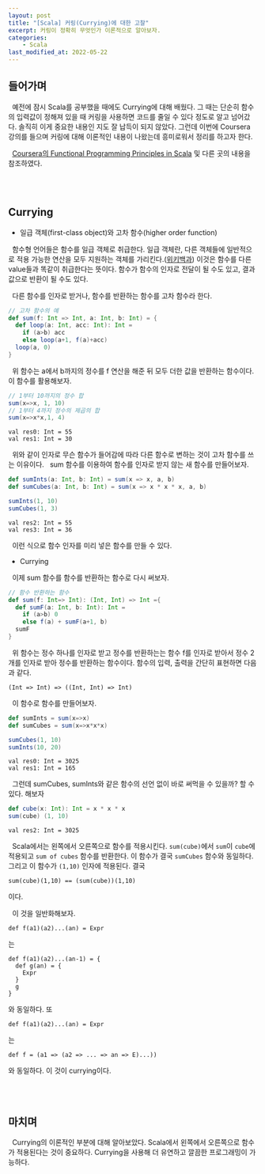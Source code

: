 ```yaml
---
layout: post
title: "[Scala] 커링(Currying)에 대한 고찰"
excerpt: 커링이 정확히 무엇인가 이론적으로 알아보자.
categories:
    - Scala
last_modified_at: 2022-05-22
---
```


## 들어가며

&nbsp; 예전에 잠시 Scala를 공부했을 때에도 Currying에 대해 배웠다. 그 때는 단순히 함수의 입력값이 정해져 있을 때 커링을 사용하면 코드를 줄일 수 있다 정도로 알고 넘어갔다. 솔직히 이게 중요한 내용인 지도 잘 납득이 되지 않았다. 그런데 이번에 Coursera 강의를 들으며 커링에 대해 이론적인 내용이 나왔는데 흥미로워서 정리를 하고자 한다.

&nbsp; [Coursera의 Functional Programming Principles in Scala](https://www.coursera.org/learn/scala2-functional-programming) 및 다른 곳의 내용을 참조하였다.

<br/><br/>

## Currying

- 일급 객체(first-class object)와 고차 함수(higher order function)

&nbsp; 함수형 언어들은 함수를 일급 객체로 취급한다. 일급 객체란, 다른 객체들에 일반적으로 적용 가능한 연산을 모두 지원하는 객체를 가리킨다.([위키백과](https://ko.wikipedia.org/wiki/%EC%9D%BC%EA%B8%89_%EA%B0%9D%EC%B2%B4)) 이것은 함수를 다른 value들과 똑같이 취급한다는 뜻이다. 함수가 함수의 인자로 전달이 될 수도 있고, 결과값으로 반환이 될 수도 있다.

&nbsp; 다른 함수를 인자로 받거나, 함수를 반환하는 함수를 고차 함수라 한다. 

```scala
// 고차 함수의 예
def sum(f: Int => Int, a: Int, b: Int) = {
  def loop(a: Int, acc: Int): Int =
    if (a>b) acc
    else loop(a+1, f(a)+acc)
  loop(a, 0)
}
```
&nbsp; 위 함수는 a에서 b까지의 정수를 f 연산을 해준 뒤 모두 더한 값을 반환하는 함수이다. 이 함수를 활용해보자.
```scala
// 1부터 10까지의 정수 합
sum(x=>x, 1, 10)
// 1부터 4까지 정수의 제곱의 합
sum(x=>x*x,1, 4)
```
```
val res0: Int = 55
val res1: Int = 30
```

&nbsp; 위와 같이 인자로 무슨 함수가 들어감에 따라 다른 함수로 변하는 것이 고차 함수를 쓰는 이유이다.
&nbsp; sum 함수를 이용하여 함수를 인자로 받지 않는 새 함수를 만들어보자.
```scala
def sumInts(a: Int, b: Int) = sum(x => x, a, b)
def sumCubes(a: Int, b: Int) = sum(x => x * x * x, a, b)

sumInts(1, 10)
sumCubes(1, 3)
```
```
val res2: Int = 55
val res3: Int = 36
```

&nbsp; 이런 식으로 함수 인자를 미리 넣은 함수를 만들 수 있다.

- Currying

&nbsp; 이제 sum 함수를 함수를 반환하는 함수로 다시 써보자. 
```scala
// 함수 반환하는 함수
def sum(f: Int=> Int): (Int, Int) => Int ={
  def sumF(a: Int, b: Int): Int =
    if (a>b) 0
    else f(a) + sumF(a+1, b)
  sumF
}
```

&nbsp; 위 함수는 정수 하나를 인자로 받고 정수를 반환하는는 함수 f를 인자로 받아서 정수 2개를 인자로 받아 정수를 반환하는 함수이다. 함수의 입력, 출력을 간단히 표현하면 다음과 같다.

    (Int => Int) => ((Int, Int) => Int) 


&nbsp; 이 함수로 함수를 만들어보자.
```scala
def sumInts = sum(x=>x)
def sumCubes = sum(x=>x*x*x)

sumCubes(1, 10)
sumInts(10, 20)
```
```
val res0: Int = 3025
val res1: Int = 165
```

&nbsp; 그런데 sumCubes, sumInts와 같은 함수의 선언 없이 바로 써먹을 수 있을까? 할 수 있다. 해보자
```scala
def cube(x: Int): Int = x * x * x
sum(cube) (1, 10)
```
```
val res2: Int = 3025
```
&nbsp; Scala에서는 왼쪽에서 오른쪽으로 함수를 적용시킨다. ```sum(cube)```에서 ```sum```이 ```cube```에 적용되고 ```sum of cubes``` 함수를 반환한다. 이 함수가 결국 ```sumCubes``` 함수와 동일하다. 그리고 이 함수가 ```(1,10)``` 인자에 적용된다. 결국
```
sum(cube)(1,10) == (sum(cube))(1,10)
```
이다.

&nbsp; 이 것을 일반화해보자.

    def f(a1)(a2)...(an) = Expr 
는

    def f(a1)(a2)...(an-1) = {
      def g(an) = {
        Expr
      }
      g
    }

와 동일하다. 또


    def f(a1)(a2)...(an) = Expr 
    
는

    def f = (a1 => (a2 => ... => an => E)...))

와 동일하다. 이 것이 currying이다.

<br/><br/>

## 마치며

&nbsp; Currying의 이론적인 부분에 대해 알아보았다. Scala에서 왼쪽에서 오른쪽으로 함수가 적용된다는 것이 중요하다. Currying을 사용해 더 유연하고 깔끔한 프로그래밍이 가능하다.